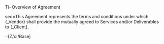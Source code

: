 Ti=Overview of Agreement

sec=This Agreement represents the terms and conditions under which {_Vendor} shall provide the mutually agreed to Services and/or Deliverables to {_Client}.

=[Z/ol/Base]
